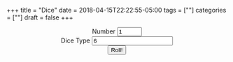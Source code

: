 +++
title = "Dice"
date = 2018-04-15T22:22:55-05:00
tags = [""]
categories = [""]
draft = false
+++

<script>
function roll() {
    var num = document.getElementById("dnum").value;
    var max = document.getElementById("dmax").value;
    var print = "";
    
    var sum = 0;
    var dice = 0;
    
    for(var i = 0; i < num; i++){
    	dice = Math.ceil(Math.random()*max);
		print += dice + "<br />";
		sum += dice;
    }
    print += "sum: " + sum;

    document.getElementById("print").innerHTML = print;
}
</script>

<center>
Number <input type="number" id="dnum" value="1" min="0" max="10"></input>
<br />
Dice Type <input type="number" id="dmax" value="6" min="1"></input>
<br />
<button type="button" onclick="roll()">Roll!</button>
<br />
<br />
<span id="print"></span>
</center>
